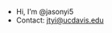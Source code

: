 - Hi, I’m @jasonyi5
- Contact: jtyi@ucdavis.edu

<!---
jasonyi5/jasonyi5 is a ✨ special ✨ repository because its `README.md` (this file) appears on your GitHub profile.
You can click the Preview link to take a look at your changes.
--->
